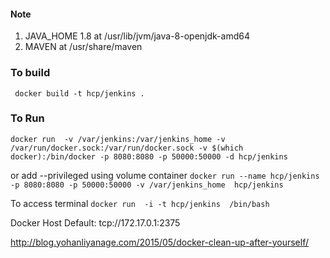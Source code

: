 
####   Note

1. JAVA_HOME  1.8 at  /usr/lib/jvm/java-8-openjdk-amd64
2. MAVEN at  /usr/share/maven

### To build
`` 
 docker build -t hcp/jenkins .
``
### To Run
``
docker run  -v /var/jenkins:/var/jenkins_home -v /var/run/docker.sock:/var/run/docker.sock -v $(which docker):/bin/docker -p 8080:8080 -p 50000:50000 -d hcp/jenkins
``

or add --privileged
using volume container
``
docker run --name hcp/jenkins -p 8080:8080 -p 50000:50000 -v /var/jenkins_home  hcp/jenkins
``

To access terminal
``
docker run  -i -t hcp/jenkins  /bin/bash  
``

Docker Host Default: tcp://172.17.0.1:2375

http://blog.yohanliyanage.com/2015/05/docker-clean-up-after-yourself/